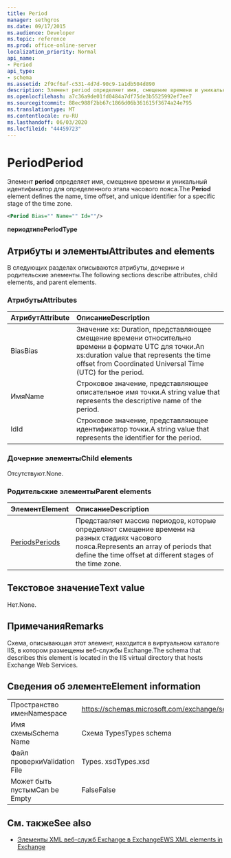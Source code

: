 ```yaml
---
title: Period
manager: sethgros
ms.date: 09/17/2015
ms.audience: Developer
ms.topic: reference
ms.prod: office-online-server
localization_priority: Normal
api_name:
- Period
api_type:
- schema
ms.assetid: 2f9cf6af-c531-4d7d-90c9-1a1db504d890
description: Элемент period определяет имя, смещение времени и уникальный идентификатор для определенного этапа часового пояса.
ms.openlocfilehash: a7c36a9de01fd0484a7df75de3b5525992ef7ee7
ms.sourcegitcommit: 88ec988f2bb67c1866d06b361615f3674a24e795
ms.translationtype: MT
ms.contentlocale: ru-RU
ms.lasthandoff: 06/03/2020
ms.locfileid: "44459723"
---
```

# <a name="period"></a><span data-ttu-id="b5846-103">Period</span><span class="sxs-lookup"><span data-stu-id="b5846-103">Period</span></span>

<span data-ttu-id="b5846-104">Элемент **period** определяет имя, смещение времени и уникальный идентификатор для определенного этапа часового пояса.</span><span class="sxs-lookup"><span data-stu-id="b5846-104">The **Period** element defines the name, time offset, and unique identifier for a specific stage of the time zone.</span></span> 
  
```xml
<Period Bias="" Name="" Id=""/>
```

 <span data-ttu-id="b5846-105">**периодтипе**</span><span class="sxs-lookup"><span data-stu-id="b5846-105">**PeriodType**</span></span>
## <a name="attributes-and-elements"></a><span data-ttu-id="b5846-106">Атрибуты и элементы</span><span class="sxs-lookup"><span data-stu-id="b5846-106">Attributes and elements</span></span>

<span data-ttu-id="b5846-107">В следующих разделах описываются атрибуты, дочерние и родительские элементы.</span><span class="sxs-lookup"><span data-stu-id="b5846-107">The following sections describe attributes, child elements, and parent elements.</span></span>
  
### <a name="attributes"></a><span data-ttu-id="b5846-108">Атрибуты</span><span class="sxs-lookup"><span data-stu-id="b5846-108">Attributes</span></span>

|<span data-ttu-id="b5846-109">**Атрибут**</span><span class="sxs-lookup"><span data-stu-id="b5846-109">**Attribute**</span></span>|<span data-ttu-id="b5846-110">**Описание**</span><span class="sxs-lookup"><span data-stu-id="b5846-110">**Description**</span></span>|
|:-----|:-----|
|<span data-ttu-id="b5846-111">Bias</span><span class="sxs-lookup"><span data-stu-id="b5846-111">Bias</span></span>  <br/> |<span data-ttu-id="b5846-112">Значение xs: Duration, представляющее смещение времени относительно времени в формате UTC для точки.</span><span class="sxs-lookup"><span data-stu-id="b5846-112">An xs:duration value that represents the time offset from Coordinated Universal Time (UTC) for the period.</span></span>  <br/> |
|<span data-ttu-id="b5846-113">Имя</span><span class="sxs-lookup"><span data-stu-id="b5846-113">Name</span></span>  <br/> |<span data-ttu-id="b5846-114">Строковое значение, представляющее описательное имя точки.</span><span class="sxs-lookup"><span data-stu-id="b5846-114">A string value that represents the descriptive name of the period.</span></span>  <br/> |
|<span data-ttu-id="b5846-115">Id</span><span class="sxs-lookup"><span data-stu-id="b5846-115">Id</span></span>  <br/> |<span data-ttu-id="b5846-116">Строковое значение, представляющее идентификатор точки.</span><span class="sxs-lookup"><span data-stu-id="b5846-116">A string value that represents the identifier for the period.</span></span>  <br/> |
   
### <a name="child-elements"></a><span data-ttu-id="b5846-117">Дочерние элементы</span><span class="sxs-lookup"><span data-stu-id="b5846-117">Child elements</span></span>

<span data-ttu-id="b5846-118">Отсутствуют.</span><span class="sxs-lookup"><span data-stu-id="b5846-118">None.</span></span>
  
### <a name="parent-elements"></a><span data-ttu-id="b5846-119">Родительские элементы</span><span class="sxs-lookup"><span data-stu-id="b5846-119">Parent elements</span></span>

|<span data-ttu-id="b5846-120">**Элемент**</span><span class="sxs-lookup"><span data-stu-id="b5846-120">**Element**</span></span>|<span data-ttu-id="b5846-121">**Описание**</span><span class="sxs-lookup"><span data-stu-id="b5846-121">**Description**</span></span>|
|:-----|:-----|
|[<span data-ttu-id="b5846-122">Periods</span><span class="sxs-lookup"><span data-stu-id="b5846-122">Periods</span></span>](periods.md) <br/> |<span data-ttu-id="b5846-123">Представляет массив периодов, которые определяют смещение времени на разных стадиях часового пояса.</span><span class="sxs-lookup"><span data-stu-id="b5846-123">Represents an array of periods that define the time offset at different stages of the time zone.</span></span>  <br/> |
   
## <a name="text-value"></a><span data-ttu-id="b5846-124">Текстовое значение</span><span class="sxs-lookup"><span data-stu-id="b5846-124">Text value</span></span>

<span data-ttu-id="b5846-125">Нет.</span><span class="sxs-lookup"><span data-stu-id="b5846-125">None.</span></span>
  
## <a name="remarks"></a><span data-ttu-id="b5846-126">Примечания</span><span class="sxs-lookup"><span data-stu-id="b5846-126">Remarks</span></span>

<span data-ttu-id="b5846-127">Схема, описывающая этот элемент, находится в виртуальном каталоге IIS, в котором размещены веб-службы Exchange.</span><span class="sxs-lookup"><span data-stu-id="b5846-127">The schema that describes this element is located in the IIS virtual directory that hosts Exchange Web Services.</span></span>
  
## <a name="element-information"></a><span data-ttu-id="b5846-128">Сведения об элементе</span><span class="sxs-lookup"><span data-stu-id="b5846-128">Element information</span></span>

|||
|:-----|:-----|
|<span data-ttu-id="b5846-129">Пространство имен</span><span class="sxs-lookup"><span data-stu-id="b5846-129">Namespace</span></span>  <br/> |https://schemas.microsoft.com/exchange/services/2006/types  <br/> |
|<span data-ttu-id="b5846-130">Имя схемы</span><span class="sxs-lookup"><span data-stu-id="b5846-130">Schema Name</span></span>  <br/> |<span data-ttu-id="b5846-131">Схема Types</span><span class="sxs-lookup"><span data-stu-id="b5846-131">Types schema</span></span>  <br/> |
|<span data-ttu-id="b5846-132">Файл проверки</span><span class="sxs-lookup"><span data-stu-id="b5846-132">Validation File</span></span>  <br/> |<span data-ttu-id="b5846-133">Types. xsd</span><span class="sxs-lookup"><span data-stu-id="b5846-133">Types.xsd</span></span>  <br/> |
|<span data-ttu-id="b5846-134">Может быть пустым</span><span class="sxs-lookup"><span data-stu-id="b5846-134">Can be Empty</span></span>  <br/> |<span data-ttu-id="b5846-135">False</span><span class="sxs-lookup"><span data-stu-id="b5846-135">False</span></span>  <br/> |
   
## <a name="see-also"></a><span data-ttu-id="b5846-136">См. также</span><span class="sxs-lookup"><span data-stu-id="b5846-136">See also</span></span>



- [<span data-ttu-id="b5846-137">Элементы XML веб-служб Exchange в Exchange</span><span class="sxs-lookup"><span data-stu-id="b5846-137">EWS XML elements in Exchange</span></span>](ews-xml-elements-in-exchange.md)

